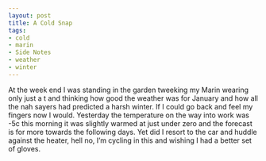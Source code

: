 ```yaml
---
layout: post
title: A Cold Snap
tags:
- cold
- marin
- Side Notes
- weather
- winter
---
```

At the week end I was standing in the garden tweeking my Marin wearing only just a t and thinking how good the weather was for January and how all the nah sayers had predicted a harsh winter.
If I could go back and feel my fingers now I would.
Yesterday the temperature on the way into work was -5c this morning it was slightly warmed at just under zero and the forecast is for more towards the following days. Yet did I resort to the car and huddle against the heater, hell no, I’m cycling in this and wishing I had a better set of gloves.

